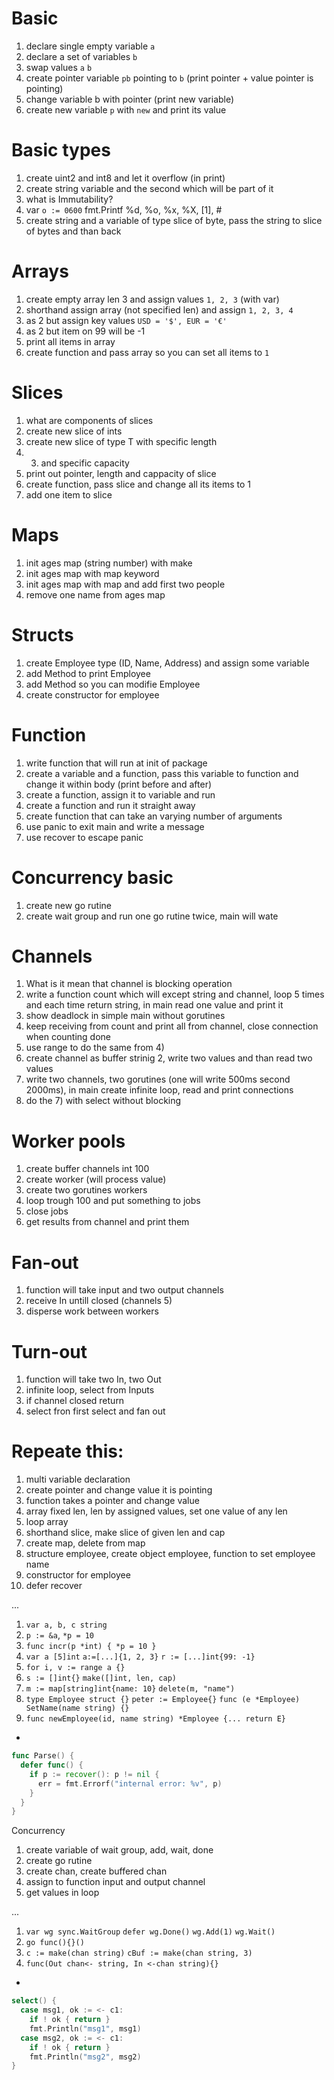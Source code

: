 # Basic
1) declare single empty variable `a`
2) declare a set of variables `b`
3) swap values `a` `b`
4) create pointer variable `pb` pointing to `b` (print pointer + value pointer is pointing)
5) change variable b with pointer (print new variable)
6) create new variable `p` with `new` and print its value

# Basic types
1) create uint2 and int8 and let it overflow (in print)
2) create string variable and the second which will be part of it
3) what is Immutability?
4) var `o := 0600`  fmt.Printf %d, %o, %x, %X, [1], #
5) create string and a variable of type slice of byte, pass the string to slice of bytes and than back

# Arrays
1) create empty array len 3 and assign values `1, 2, 3` (with var)
2) shorthand assign array (not specified len) and assign `1, 2, 3, 4`
3) as 2 but assign key values `USD = '$', EUR = '€'`
4) as 2 but item on 99 will be -1
5) print all items in array
6) create function and pass array so you can set all items to `1`
  
# Slices
1) what are components of slices
2) create new slice of ints
3) create new slice of type T with specific length
4) 3) and specific capacity
5) print out pointer, length and cappacity of slice
6) create function, pass slice and change all its items to 1
7) add one item to slice

# Maps
1) init ages map (string number) with make 
2) init ages map with map keyword
3) init ages map with map and add first two people
4) remove one name from ages map

# Structs
1) create Employee type (ID, Name, Address) and assign some variable
2) add Method to print Employee
3) add Method so you can modifie Employee
4) create constructor for employee

# Function
1) write function that will run at init of package
2) create a variable and a function, pass this variable to function and change it within body (print before and after)
3) create a function, assign it to variable and run
4) create a function and run it straight away
5) create function that can take an varying number of arguments
6) use panic to exit main and write a message
7) use recover to escape panic

# Concurrency basic
1) create new go rutine
2) create wait group and run one go rutine twice, main will wate

# Channels
1) What is it mean that channel is blocking operation
2) write a function count which will except string and channel, loop 5 times and each time return string, in main read one value and print it
3) show deadlock in simple main without gorutines
4) keep receiving from count and print all from channel, close connection when counting done
5) use range to do the same from 4)
6) create channel as buffer strinig 2, write two values and than read two values
7) write two channels, two gorutines (one will write 500ms second 2000ms), in main create infinite loop, read and print connections
8) do the 7) with select without blocking

# Worker pools
1) create buffer channels int 100
2) create worker (will process value)
3) create two gorutines workers
4) loop trough 100 and put something to jobs
5) close jobs
6) get results from channel and print them

# Fan-out
1) function will take input and two output channels
2) receive In untill closed (channels 5)
3) disperse work between workers

# Turn-out
1) function will take two In, two Out
2) infinite loop, select from Inputs
3) if channel closed return
4) select fron first select and fan out


# Repeate this:
1) multi variable declaration
2) create pointer and change value it is pointing
3) function takes a pointer and change value
4) array fixed len, len by assigned values, set one value of any len
5) loop array
6) shorthand slice, make slice of given len and cap
7) create map, delete from map
8) structure employee, create object employee, function to set employee name
9) constructor for employee
10) defer recover

...
1) `var a, b, c string`
2) `p := &a`, `*p = 10`
3) `func incr(p *int) { *p = 10 }`
4) `var a [5]int` `a:=[...]{1, 2, 3}` `r := [...]int{99: -1}`
5) `for i, v := range a {}`
6) `s := []int{}` `make([]int, len, cap)`
7) `m := map[string]int{name: 10}` `delete(m, "name")`
8) `type Employee struct {}` `peter := Employee{}` `func (e *Employee) SetName(name string) {}`
9) `func newEmployee(id, name string) *Employee {... return E}`
* 
```go
func Parse() {
  defer func() {
    if p := recover(): p != nil {
      err = fmt.Errorf("internal error: %v", p)
    }
  }
}
```

Concurrency
1) create variable of wait group, add, wait, done
2) create go rutine
3) create chan, create buffered chan
4) assign to function input and output channel
5) get values in loop

...
1) `var wg sync.WaitGroup` `defer wg.Done()` `wg.Add(1)` `wg.Wait()`
2) `go func(){}()`
3) `c := make(chan string)` `cBuf := make(chan string, 3)`
4) `func(Out chan<- string, In <-chan string){}`
* 
```go
select() {
  case msg1, ok := <- c1:
    if ! ok { return }
    fmt.Println("msg1", msg1)
  case msg2, ok := <- c1:
    if ! ok { return }
    fmt.Println("msg2", msg2)
}
```